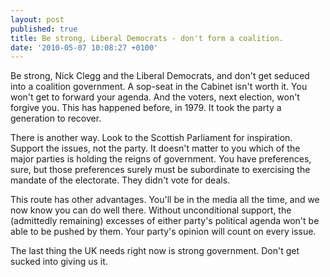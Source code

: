 ```yaml
---
layout: post
published: true
title: Be strong, Liberal Democrats - don't form a coalition.
date: '2010-05-07 10:08:27 +0100'
---
```


Be strong, Nick Clegg and the Liberal Democrats, and don't get seduced
into a coalition government. A sop-seat in the Cabinet isn't worth it.
You won't get to forward your agenda. And the voters, next election,
won't forgive you. This has happened before, in 1979. It took the party
a generation to recover.

There is another way. Look to the Scottish Parliament for inspiration.
Support the issues, not the party. It doesn't matter to you which of the
major parties is holding the reigns of government. You have preferences,
sure, but those preferences surely must be subordinate to exercising the
mandate of the electorate. They didn't vote for deals.

This route has other advantages. You'll be in the media all the time,
and we now know you can do well there. Without unconditional support,
the (admittedly remaining) excesses of either party's political agenda
won't be able to be pushed by them. Your party's opinion will count on
every issue.

The last thing the UK needs right now is strong government. Don't get
sucked into giving us it.
